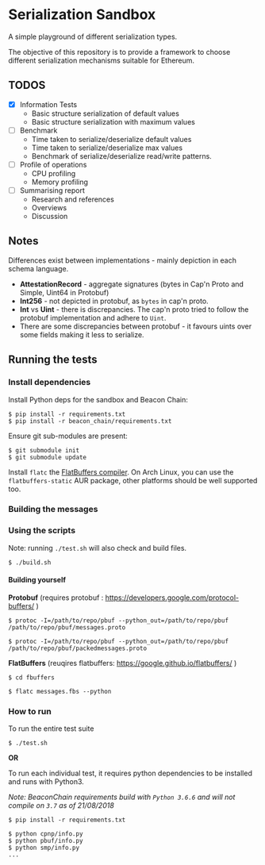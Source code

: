# Serialization Sandbox

A simple playground of different serialization types.

The objective of this repository is to provide a framework to choose different
serialization mechanisms suitable for Ethereum.

## TODOS

* [x] Information Tests
    * Basic structure serialization of default values
    * Basic structure serialization with maximum values
* [ ] Benchmark
    * Time taken to serialize/deserialize default values
    * Time taken to serialize/deserialize max values
    * Benchmark of serialize/deserialize read/write patterns.
* [ ] Profile of operations
    * CPU profiling
    * Memory profiling
* [ ] Summarising report
    * Research and references
    * Overviews
    * Discussion

## Notes

Differences exist between implementations - mainly depiction in each schema
language.

* **AttestationRecord** - aggregate signatures (bytes in Cap'n Proto and
    Simple, Uint64 in Protobuf)
* **Int256** - not depicted in protobuf, as `bytes` in cap'n proto.
* **Int** vs **Uint** - there is discrepancies. The cap'n proto tried to follow
the protobuf implementation and adhere to `Uint`.
* There are some discrepancies between protobuf - it favours uints over some
    fields making it less to serialize.

## Running the tests

### Install dependencies

Install Python deps for the sandbox and Beacon Chain:

```
$ pip install -r requirements.txt
$ pip install -r beacon_chain/requirements.txt
```

Ensure git sub-modules are present:

```
$ git submodule init
$ git submodule update
```

Install `flatc` the [FlatBuffers
compiler](https://google.github.io/flatbuffers/flatbuffers_guide_using_schema_compiler.html).
On Arch Linux, you can use the `flatbuffers-static` AUR package, other
platforms should be well supported too.

### Building the messages

### Using the scripts

Note: running ``./test.sh`` will also check and build files.

```
$ ./build.sh
```

#### Building yourself

**Protobuf** (requires protobuf :
https://developers.google.com/protocol-buffers/ )

```
$ protoc -I=/path/to/repo/pbuf --python_out=/path/to/repo/pbuf /path/to/repo/pbuf/messages.proto

$ protoc -I=/path/to/repo/pbuf --python_out=/path/to/repo/pbuf /path/to/repo/pbuf/packedmessages.proto
```

**FlatBuffers** (reuqires flatbuffers: https://google.github.io/flatbuffers/ )

```
$ cd fbuffers

$ flatc messages.fbs --python
```

### How to run

To run the entire test suite

```
$ ./test.sh
```


**OR**

To run each individual test, it requires python dependencies to be installed
and runs with Python3.

*Note: BeaconChain requirements build with `Python 3.6.6` and will not
compile on `3.7` as of 21/08/2018*

```
$ pip install -r requirements.txt

$ python cpnp/info.py
$ python pbuf/info.py
$ python smp/info.py
...
```


